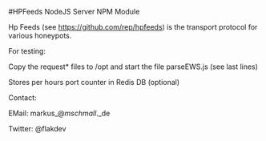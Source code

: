 #HPFeeds NodeJS Server NPM Module

Hp Feeds (see https://github.com/rep/hpfeeds) is the transport protocol for 
various honeypots.


For testing:

Copy the request* files to /opt and start the file parseEWS.js (see last lines)

Stores per hours port counter in Redis DB (optional)

Contact:

EMail: markus_@_mschmall_._de

Twitter: @flakdev
